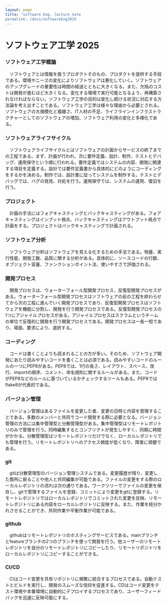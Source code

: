 ```yaml
---
layout: page
title: "software Eng. lecture note
permalink: /docs/softwareEng2025
---
```



# ソフトウェア工学 2025
### ソフトウェア工学概論  
&emsp;ソフトウェアとは情報を扱うプロダクトそのもの、プロダクトを提供する手段である。環境やニーズの変化によりソフトウェアは悪化していく。ソフトウェアのアップグレードの重要性は時間の経過とともに大きくなる。また、欠陥のコストは開発が進むほど大きくなる。変化する環境で実行可能となるよう、再構築されなければならない。ソフトウェア工学の目的は変化し続ける状況に対応する方法論を考え出すことである。ソフトウェア工学は様々な理由から必要とされる。ソフトウェアの大規模化と複雑さ、IT人材の不足、ライフラインインフラストラクチャーとしてのソフトウェアの増加、ソフトウェア利用の変化と多様化である。
### ソフトウェアライフサイクル
&emsp;ソフトウェアライフサイクルとはソフトウェアの計画からサービスの終了までの工程である。まず、計画が行われ、次に要件定義、設計、制作、テストとデバッグ、運用保守という順に行われる。要件定義ではシステムの内容、開発に関連する項目を定義する。設計では要件定義書から具体的にどのようにコーディングをするかを決める。制作では、設計書に従ってシステムを制作する。テストとデバッグでは、バグの発見、対処を行う。運用保守では、システムの運用、復旧を行う。
### プロジェクト
&emsp;計画の手法にはフォアキャスティングとバックキャスティングがある。フォアキャスティングはインプット視点、バックキャスティングはアウトプット視点で計画をする。プロジェクトはバックキャスティングで計画される。
### ソフトウェア分析
&emsp;ソフトウェア分析はソフトウェアを見える化するための手法である。物量、実行性能、開発工数、品質に関する分析がある。具体的に、ソースコードの行数、オブジェクト容量、ファンクションポイント法、使いやすさで評価される。
### 開発プロセス
&emsp;開発プロセスは、ウォーターフォール型開発プロセス、反復型開発プロセスがある。ウォーターフォール型開発プロセスはソフトウェアの前の工程を終わらせてから次の工程に進んでいく開発プロセスであり、反復型開発プロセスはソフトウェアを機能に分割し、開発を行う開発プロセスである。反復型開発プロセスの1つにアジャイルプロセスがある。アジャイルプロセスはスクラムというチームの単位で反復的に開発を行う開発プロセスである。開発プロセスは一長一短であり、場面、要求により、選択する。
### コーディング
&emsp;コードは書くことよりも読まれることの方が多い。そのため、ソフトウェア開発にあたり読みやすいコードを書くことは必須である。読みやすいコードのルールの一つにPEP8がある。PEP8では、1行の長さ、レイアウト、スペース、改行、importの順序、コメント、命名規則に関するルールがある。また、コードがPEP8などのルールに基づいているかチェックするツールもある。PEP8ではflake8が代表的である。
### バージョン管理
&emsp;バージョン管理はあるファイルを変更した者、変更の日時と内容を管理することである。多数のメンバーと共同でコード開発する際に必要となる。バージョン管理の方法には集中管理型と分散管理型がある。集中管理型はリモートレポジトリのみで管理を行う。同時編集するとコンフリクトが発生しやすく、同期に時間がかかる。分散管理型はリモートレポジトリだけでなく、ローカルレポジトリでも管理を行う。リモートレポジトリへのアクセス頻度が低くなり、障害に頑健である。
### git
&emsp;gitは分散管理型のバージョン管理システムである。変更履歴が残り、変更した箇所に戻ることや他人と共同編集が可能である。ファイルの変更をする際のローカルレポジトリの流れは次の通りである。ワークツリーでファイルの変更を保存し、gitで管理するファイルを登録、コミットにより変更をgitに登録する。リモートレポジトリではローカルレポジトリでコミットされた変更を反映、リモートレポジトリにある内容をローカルレポジトリに反映する。また、作業を枝分かれさせることができ、共同作業や平衡作業が可能である。
### github
&emsp;githubはリモートレポジトリのホスティングサービスである。mainブランチとfeatureブランチの2つのブランチを使って開発を行う。他ユーザーのリモートレポジトリを自分のリモートレポジトリにコピーしたり、リモートリポジトリをローカルレポジトリにコピーすることができる。
### CI/CD
&emsp;CIはコード変更を共有リポジトリに頻繁に統合するプロセスである。自動テストとビルドを実行し、開発のスムーズな信仰を促進する。CDはコード変更をテスト環境や本番環境に自動的にデプロイするプロセスであり、ユーザーフィードバックを迅速に反映可能にする。
